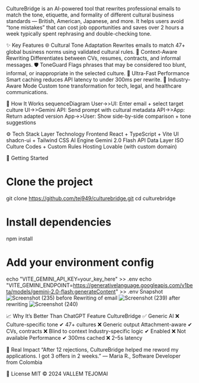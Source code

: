 CultureBridge is an AI-powered tool that rewrites professional emails to match the tone, etiquette, and formality of different cultural business standards — British, American, Japanese, and more.
It helps users avoid “tone mistakes” that can cost job opportunities and saves over 2 hours a week typically spent rephrasing and double-checking tone.

✨ Key Features
🌐 Cultural Tone Adaptation
Rewrites emails to match 47+ global business norms using validated cultural rules.
📎 Context-Aware Rewriting
Differentiates between CVs, resumes, contracts, and informal messages.
🛡️ ToneGuard
Flags phrases that may be considered too blunt, informal, or inappropriate in the selected culture.
🚀 Ultra-Fast Performance
Smart caching reduces API latency to under 300ms per rewrite.
🏢 Industry-Aware Mode
Custom tone transformation for tech, legal, and healthcare communications.

🧠 How It Works
sequenceDiagram
  User->>UI: Enter email + select target culture
  UI->>Gemini API: Send prompt with cultural metadata
  API->>App: Return adapted version
  App->>User: Show side-by-side comparison + tone suggestions
  
⚙️ Tech Stack
Layer	Technology
Frontend	React + TypeScript + Vite
UI	shadcn-ui + Tailwind CSS
AI Engine	Gemini 2.0 Flash API
Data Layer	ISO Culture Codes + Custom Rules
Hosting	Lovable (with custom domain)

🚀 Getting Started
# Clone the project
git clone https://github.com/tej949/culturebridge.git
cd culturebridge

# Install dependencies
npm install

# Add your environment config
echo "VITE_GEMINI_API_KEY=your_key_here" >> .env
echo "VITE_GEMINI_ENDPOINT=https://generativelanguage.googleapis.com/v1beta/models/gemini-2.0-flash:generateContent" >> .env
Snapshot
![Screenshot (235)](https://github.com/user-attachments/assets/066a5a27-9e26-4555-801e-46567a0a3e93)
before Rewriting of email
![Screenshot (239)](https://github.com/user-attachments/assets/5efffabc-bc52-4582-8200-441aab590e26)
after rewriting
![Screenshot (240)](https://github.com/user-attachments/assets/85577f96-46f0-409a-845d-d3ca193e95c5)

📈 Why It’s Better Than ChatGPT
Feature	CultureBridge ✅	Generic AI ❌
Culture-specific tone	✔ 47+ cultures	❌ Generic output
Attachment-aware	✔ CVs, contracts	❌ Blind to context
Industry-specific logic	✔ Enabled	❌ Not available
Performance	✔ 300ms cached	❌ 2–5s latency

💬 Real Impact
“After 12 rejections, CultureBridge helped me reword my applications. I got 3 offers in 2 weeks.”
— Maria R., Software Developer from Colombia

📜 License
MIT © 2024 VALLEM TEJOMAI


